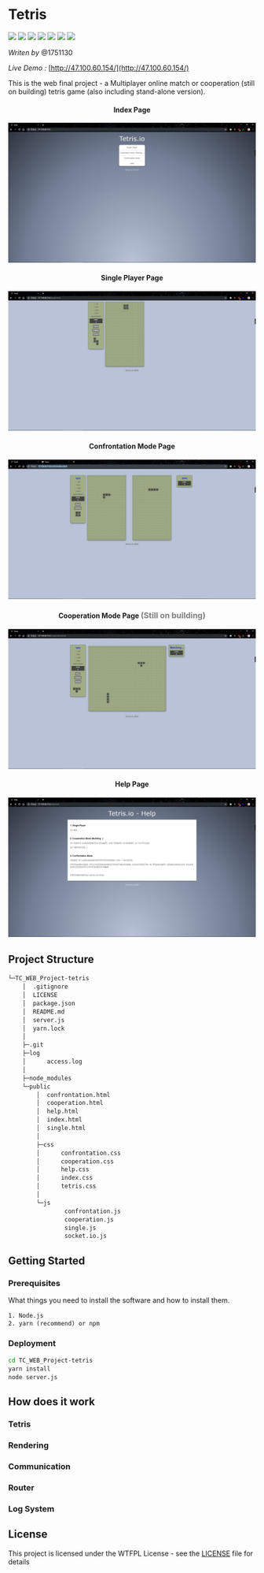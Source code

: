 # Tetris

![](https://badgen.net/badge/Windows%2010/1903/blue) ![](https://badgen.net/badge/Ubuntu/18.04/orange) ![](https://badgen.net/badge/Node.js/v10.15.0/green) ![](https://badgen.net/badge/yarn/v1.15.2/cyan) ![](https://badgen.net/badge/Express.js/v4.17.1/blue) ![](https://badgen.net/badge/socket.io/v2.2.0/black) ![](https://badgen.net/badge/build/passing/green) 

*Writen by* @1751130

*Live Demo :*  [http://47.100.60.154/](http://47.100.60.154/)

This is the web final project - a Multiplayer online match or cooperation (still on building) tetris game (also including stand-alone version).

<h4 align="center">Index Page</h4>

![index](img/1.png)

<h4 align="center">Single Player Page</h4>

![single](img/2.png)

<h4 align="center">Confrontation Mode Page</h4>

![3](img/3.png)

<h4 align="center">Cooperation Mode Page <span style="color:rgba(0,0,0,0.5); font-size:16px"> (Still on building)</span></h4>

![4](img/4.png)

<h4 align="center">Help Page</h4>

![](img/5.png)

## Project Structure

```bash
└─TC_WEB_Project-tetris
    │  .gitignore
    │  LICENSE
    │  package.json
    │  README.md
    │  server.js
    │  yarn.lock
    │
    ├─.git
    ├─log
    │      access.log
    │
    ├─node_modules
    └─public
        │  confrontation.html
        │  cooperation.html
        │  help.html
        │  index.html
        │  single.html
        │
        ├─css
        │      confrontation.css
        │      cooperation.css
        │      help.css
        │      index.css
        │      tetris.css
        │
        └─js
                confrontation.js
                cooperation.js
                single.js
                socket.io.js
```

## Getting Started

### Prerequisites

What things you need to install the software and how to install them.

```
1. Node.js
2. yarn (recommend) or npm
```

### Deployment

```bash
cd TC_WEB_Project-tetris
yarn install
node server.js
```

## How does it work

### Tetris

### Rendering

### Communication

### Router

### Log System


## License

This project is licensed under the WTFPL License - see the [LICENSE](LICENSE) file for details
